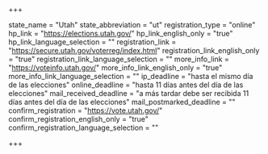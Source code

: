 +++

state_name = "Utah"
state_abbreviation = "ut"
registration_type = "online"
hp_link = "https://elections.utah.gov/"
hp_link_english_only = "true"
hp_link_language_selection = ""
registration_link = "https://secure.utah.gov/voterreg/index.html"
registration_link_english_only = "true"
registration_link_language_selection = ""
more_info_link = "https://voteinfo.utah.gov/"
more_info_link_english_only = "true"
more_info_link_language_selection = ""
ip_deadline = "hasta el mismo día de las elecciones"
online_deadline = "hasta 11 días antes del día de las elecciones"
mail_received_deadline = "a más tardar debe ser recibida 11 días antes del día de las elecciones"
mail_postmarked_deadline = ""
confirm_registration = "https://vote.utah.gov/"
confirm_registration_english_only = "true"
confirm_registration_language_selection = ""

+++